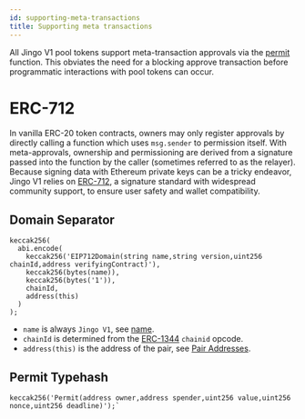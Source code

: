 ```yaml
---
id: supporting-meta-transactions
title: Supporting meta transactions
---
```


All Jingo V1 pool tokens support meta-transaction approvals via the [permit](../../reference/smart-contracts/pair-erc-20#permit) function. This obviates the need for a blocking approve transaction before programmatic interactions with pool tokens can occur.

# ERC-712

In vanilla ERC-20 token contracts, owners may only register approvals by directly calling a function which uses `msg.sender` to permission itself. With meta-approvals, ownership and permissioning are derived from a signature passed into the function by the caller (sometimes referred to as the relayer). Because signing data with Ethereum private keys can be a tricky endeavor, Jingo V1 relies on [ERC-712](https://eips.ethereum.org/EIPS/eip-712), a signature standard with widespread community support, to ensure user safety and wallet compatibility.

## Domain Separator

```solidity
keccak256(
  abi.encode(
    keccak256('EIP712Domain(string name,string version,uint256 chainId,address verifyingContract)'),
    keccak256(bytes(name)),
    keccak256(bytes('1')),
    chainId,
    address(this)
  )
);
```

- `name` is always `Jingo V1`, see [name](../../reference/smart-contracts/pair-erc-20#name).
- `chainId` is determined from the [ERC-1344](https://ethereum-magicians.org/t/eip-1344-add-chain-id-opcode/1131) `chainid` opcode.
- `address(this)` is the address of the pair, see [Pair Addresses](../../../../sdk/v1/guides/getting-pair-addresses).

## Permit Typehash

```solidity
keccak256('Permit(address owner,address spender,uint256 value,uint256 nonce,uint256 deadline)');`
```
